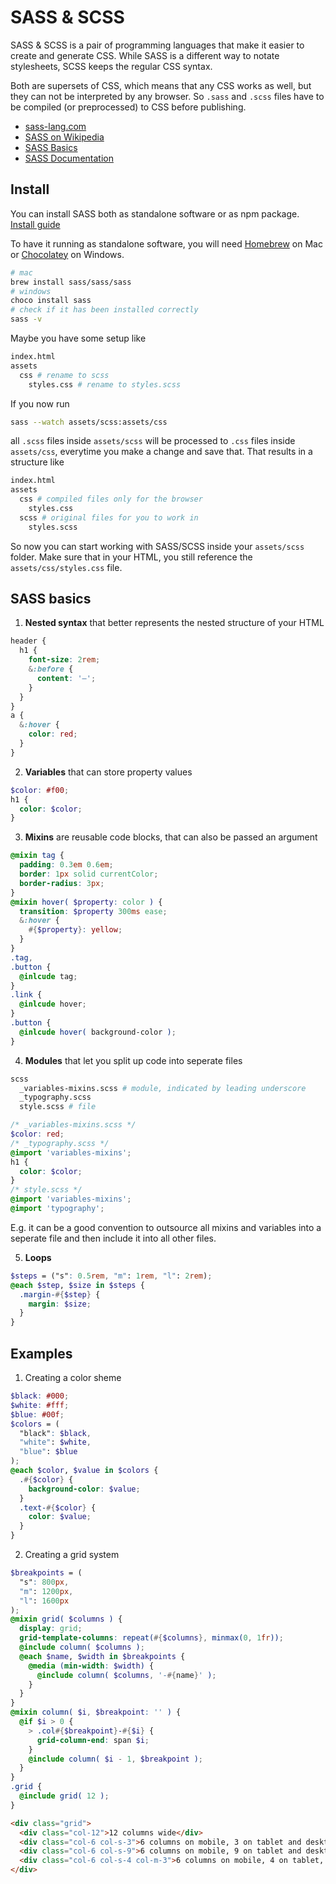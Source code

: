 # SASS & SCSS

SASS & SCSS is a pair of programming languages that make it easier to create and generate CSS. While SASS is a different way to notate stylesheets, SCSS keeps the regular CSS syntax.

Both are supersets of CSS, which means that any CSS works as well, but they can not be interpreted by any browser. So `.sass` and `.scss` files have to be compiled (or preprocessed) to CSS before publishing.

- [sass-lang.com](https://sass-lang.com)
- [SASS on Wikipedia](https://de.wikipedia.org/wiki/Sass_(Stylesheet-Sprache))
- [SASS Basics](https://sass-lang.com/guide)
- [SASS Documentation](https://sass-lang.com/documentation)

## Install

You can install SASS both as standalone software or as npm package.
[Install guide](https://sass-lang.com/install)

To have it running as standalone software, you will need [Homebrew](https://brew.sh) on Mac or [Chocolatey](https://chocolatey.org) on Windows.

```bash
# mac
brew install sass/sass/sass
# windows
choco install sass
# check if it has been installed correctly
sass -v
```

Maybe you have some setup like
```bash
index.html
assets
  css # rename to scss
    styles.css # rename to styles.scss
```
If you now run
```bash
sass --watch assets/scss:assets/css
```
all `.scss` files inside `assets/scss` will be processed to `.css` files inside `assets/css`, everytime you make a change and save that. That results in a structure like
```bash
index.html
assets
  css # compiled files only for the browser
    styles.css
  scss # original files for you to work in
    styles.scss
```
So now you can start working with SASS/SCSS inside your `assets/scss` folder. Make sure that in your HTML, you still reference the `assets/css/styles.css` file.

## SASS basics

1. **Nested syntax** that better represents the nested structure of your HTML
```scss
header {
  h1 {
    font-size: 2rem;
    &:before {
      content: '–';
    }
  }
}
a {
  &:hover {
    color: red;
  }
}
```

2. **Variables** that can store property values
```scss
$color: #f00;
h1 {
  color: $color;
}
```

3. **Mixins** are reusable code blocks, that can also be passed an argument
```scss
@mixin tag {
  padding: 0.3em 0.6em;
  border: 1px solid currentColor;
  border-radius: 3px;
}
@mixin hover( $property: color ) {
  transition: $property 300ms ease;
  &:hover {
    #{$property}: yellow;
  }
}
.tag,
.button {
  @inlcude tag;
}
.link {
  @inlcude hover;
}
.button {
  @inlcude hover( background-color );
}
```

4. **Modules** that let you split up code into seperate files
```bash
scss
  _variables-mixins.scss # module, indicated by leading underscore
  _typography.scss
  style.scss # file
```
```scss
/* _variables-mixins.scss */
$color: red;
/* _typography.scss */
@import 'variables-mixins';
h1 {
  color: $color;
}
/* style.scss */
@import 'variables-mixins';
@import 'typography';
```
E.g. it can be a good convention to outsource all mixins and variables into a seperate file and then include it into all other files.

5. **Loops**
```scss
$steps = ("s": 0.5rem, "m": 1rem, "l": 2rem);
@each $step, $size in $steps {
  .margin-#{$step} {
    margin: $size;
  }
}
```

## Examples

1. Creating a color sheme
```scss
$black: #000;
$white: #fff;
$blue: #00f;
$colors = (
  "black": $black,
  "white": $white,
  "blue": $blue
);
@each $color, $value in $colors {
  .#{$color} {
    background-color: $value;
  }
  .text-#{$color} {
    color: $value;
  }
}
```

2. Creating a grid system
```scss
$breakpoints = (
  "s": 800px,
  "m": 1200px,
  "l": 1600px
);
@mixin grid( $columns ) {
  display: grid;
  grid-template-columns: repeat(#{$columns}, minmax(0, 1fr));
  @include column( $columns );
  @each $name, $width in $breakpoints {
    @media (min-width: $width) {
      @include column( $columns, '-#{name}' );
    }
  }
}
@mixin column( $i, $breakpoint: '' ) {
  @if $i > 0 {
    > .col#{$breakpoint}-#{$i} {
      grid-column-end: span $i;
    }
    @include column( $i - 1, $breakpoint );
  }
}
.grid {
  @include grid( 12 );
}
```
```html
<div class="grid">
  <div class="col-12">12 columns wide</div>
  <div class="col-6 col-s-3">6 columns on mobile, 3 on tablet and desktop</div>
  <div class="col-6 col-s-9">6 columns on mobile, 9 on tablet and desktop</div>
  <div class="col-6 col-s-4 col-m-3">6 columns on mobile, 4 on tablet, 3 on desktop</div>
</div>
```
